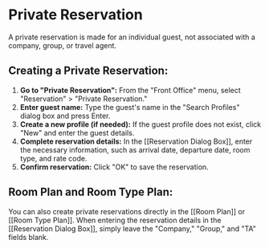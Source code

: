 # Private Reservation

A private reservation is made for an individual guest, not associated with a company, group, or travel agent.

## Creating a Private Reservation:

1. **Go to "Private Reservation":**  From the "Front Office" menu, select "Reservation" > "Private Reservation."
2. **Enter guest name:**  Type the guest's name in the "Search Profiles" dialog box and press Enter.
3. **Create a new profile (if needed):**  If the guest profile does not exist, click "New" and enter the guest details.
4. **Complete reservation details:**  In the [[Reservation Dialog Box]], enter the necessary information, such as arrival date, departure date, room type, and rate code.
5. **Confirm reservation:** Click "OK" to save the reservation.

## Room Plan and Room Type Plan:

You can also create private reservations directly in the [[Room Plan]] or [[Room Type Plan]]. When entering the reservation details in the [[Reservation Dialog Box]], simply leave the "Company," "Group," and "TA" fields blank. 